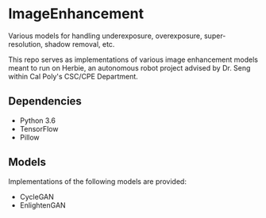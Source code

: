 # ImageEnhancement
Various models for handling underexposure, overexposure, super-resolution, shadow removal, etc.

This repo serves as implementations of various image enhancement models meant to
run on Herbie, an autonomous robot project advised by Dr. Seng within Cal Poly's
CSC/CPE Department.

## Dependencies
- Python 3.6
- TensorFlow
- Pillow

## Models
Implementations of the following models are provided:
- CycleGAN
- EnlightenGAN

